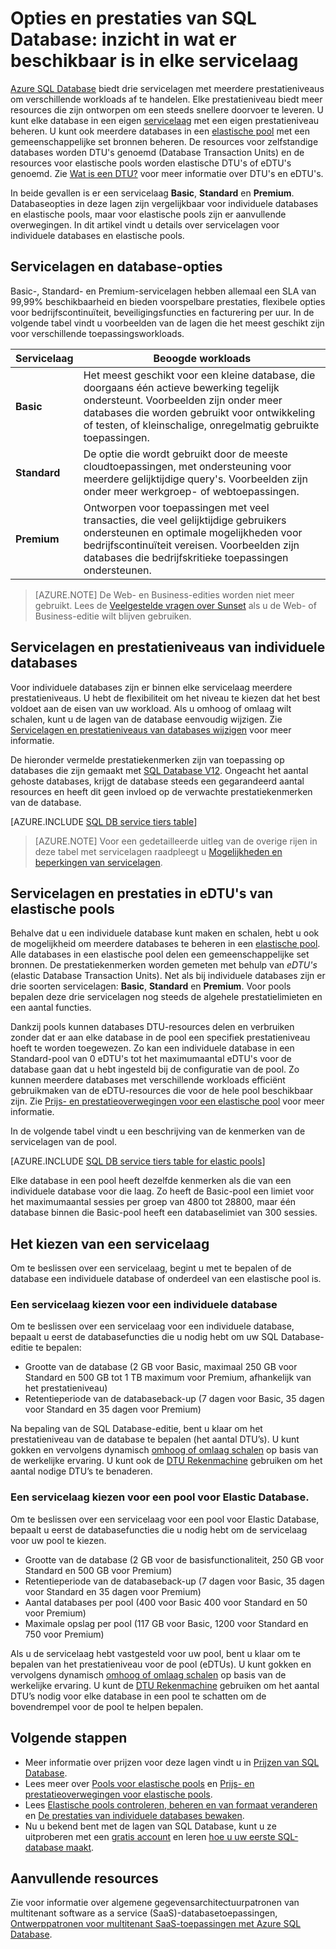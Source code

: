 <properties
    pageTitle="Prestaties en opties van SQL Database: servicelagen | Microsoft Azure"
    description="Vergelijk de prestatie- en bedrijfscontinuïteitsfuncties op de verschillende servicelagen van SQL Database met balanskosten en capaciteit terwijl u schaalt."
    keywords="databaseopties, prestaties van de database"
    services="sql-database"
    documentationCenter=""
    authors="CarlRabeler"
    manager="jhubbard"
    editor="CarlRabeler"/>

<tags
    ms.service="sql-database"
    ms.devlang="na"
    ms.topic="get-started-article"
    ms.tgt_pltfrm="na"
    ms.workload="data-management"
    ms.date="08/10/2016"
    ms.author="carlrab"/>


# Opties en prestaties van SQL Database: inzicht in wat er beschikbaar is in elke servicelaag

[Azure SQL Database](sql-database-technical-overview.md) biedt drie servicelagen met meerdere prestatieniveaus om verschillende workloads af te handelen. Elke prestatieniveau biedt meer resources die zijn ontworpen om een steeds snellere doorvoer te leveren. U kunt elke database in een eigen [servicelaag](sql-database-service-tiers.md#standalone-database-service-tiers-and-performance-levels) met een eigen prestatieniveau beheren. U kunt ook meerdere databases in een [elastische pool](sql-database-service-tiers.md#elastic-pool-service-tiers-and-performance-in-edtus) met een gemeenschappelijke set bronnen beheren. De resources voor zelfstandige databases worden DTU's genoemd (Database Transaction Units) en de resources voor elastische pools worden elastische DTU's of eDTU's genoemd. Zie [Wat is een DTU?](sql-database-what-is-a-dtu.md) voor meer informatie over DTU's en eDTU's. 

In beide gevallen is er een servicelaag **Basic**, **Standard** en **Premium**. Databaseopties in deze lagen zijn vergelijkbaar voor individuele databases en elastische pools, maar voor elastische pools zijn er aanvullende overwegingen. In dit artikel vindt u details over servicelagen voor individuele databases en elastische pools.

## Servicelagen en database-opties
Basic-, Standard- en Premium-servicelagen hebben allemaal een SLA van 99,99% beschikbaarheid en bieden voorspelbare prestaties, flexibele opties voor bedrijfscontinuïteit, beveiligingsfuncties en facturering per uur. In de volgende tabel vindt u voorbeelden van de lagen die het meest geschikt zijn voor verschillende toepassingsworkloads.

| Servicelaag | Beoogde workloads |
|---|---|
| **Basic** | Het meest geschikt voor een kleine database, die doorgaans één actieve bewerking tegelijk ondersteunt. Voorbeelden zijn onder meer databases die worden gebruikt voor ontwikkeling of testen, of kleinschalige, onregelmatig gebruikte toepassingen. |
| **Standard** | De optie die wordt gebruikt door de meeste cloudtoepassingen, met ondersteuning voor meerdere gelijktijdige query's. Voorbeelden zijn onder meer werkgroep- of webtoepassingen. |
| **Premium** | Ontworpen voor toepassingen met veel transacties, die veel gelijktijdige gebruikers ondersteunen en optimale mogelijkheden voor bedrijfscontinuïteit vereisen. Voorbeelden zijn databases die bedrijfskritieke toepassingen ondersteunen. |

>[AZURE.NOTE] De Web- en Business-edities worden niet meer gebruikt. Lees de [Veelgestelde vragen over Sunset](https://azure.microsoft.com/pricing/details/sql-database/web-business/) als u de Web- of Business-editie wilt blijven gebruiken.

## Servicelagen en prestatieniveaus van individuele databases
Voor individuele databases zijn er binnen elke servicelaag meerdere prestatieniveaus. U hebt de flexibiliteit om het niveau te kiezen dat het best voldoet aan de eisen van uw workload. Als u omhoog of omlaag wilt schalen, kunt u de lagen van de database eenvoudig wijzigen. Zie [Servicelagen en prestatieniveaus van databases wijzigen](sql-database-scale-up.md) voor meer informatie.

De hieronder vermelde prestatiekenmerken zijn van toepassing op databases die zijn gemaakt met [SQL Database V12](sql-database-v12-whats-new.md). Ongeacht het aantal gehoste databases, krijgt de database steeds een gegarandeerd aantal resources en heeft dit geen invloed op de verwachte prestatiekenmerken van de database.

[AZURE.INCLUDE [SQL DB service tiers table](../../includes/sql-database-service-tiers-table.md)]

>[AZURE.NOTE] Voor een gedetailleerde uitleg van de overige rijen in deze tabel met servicelagen raadpleegt u [Mogelijkheden en beperkingen van servicelagen](sql-database-performance-guidance.md#service-tier-capabilities-and-limits).

## Servicelagen en prestaties in eDTU's van elastische pools
Behalve dat u een individuele database kunt maken en schalen, hebt u ook de mogelijkheid om meerdere databases te beheren in een [elastische pool](sql-database-elastic-pool.md). Alle databases in een elastische pool delen een gemeenschappelijke set bronnen. De prestatiekenmerken worden gemeten met behulp van *eDTU's* (elastic Database Transaction Units). Net als bij individuele databases zijn er drie soorten servicelagen: **Basic**, **Standard** en **Premium**. Voor pools bepalen deze drie servicelagen nog steeds de algehele prestatielimieten en een aantal functies.

Dankzij pools kunnen databases DTU-resources delen en verbruiken zonder dat er aan elke database in de pool een specifiek prestatieniveau hoeft te worden toegewezen. Zo kan een individuele database in een Standard-pool van 0 eDTU's tot het maximumaantal eDTU's voor de database gaan dat u hebt ingesteld bij de configuratie van de pool. Zo kunnen meerdere databases met verschillende workloads efficiënt gebruikmaken van de eDTU-resources die voor de hele pool beschikbaar zijn. Zie [Prijs- en prestatieoverwegingen voor een elastische pool](sql-database-elastic-pool-guidance.md) voor meer informatie.

In de volgende tabel vindt u een beschrijving van de kenmerken van de servicelagen van de pool.

[AZURE.INCLUDE [SQL DB service tiers table for elastic pools](../../includes/sql-database-service-tiers-table-elastic-db-pools.md)]

Elke database in een pool heeft dezelfde kenmerken als die van een individuele database voor die laag. Zo heeft de Basic-pool een limiet voor het maximumaantal sessies per groep van 4800 tot 28800, maar één database binnen die Basic-pool heeft een databaselimiet van 300 sessies.

## Het kiezen van een servicelaag

Om te beslissen over een servicelaag, begint u met te bepalen of de database een individuele database of onderdeel van een elastische pool is. 

### Een servicelaag kiezen voor een individuele database

Om te beslissen over een servicelaag voor een individuele database, bepaalt u eerst de databasefuncties die u nodig hebt om uw SQL Database-editie te bepalen:

- Grootte van de database (2 GB voor Basic, maximaal 250 GB voor Standard en 500 GB tot 1 TB maximum voor Premium, afhankelijk van het prestatieniveau)
- Retentieperiode van de databaseback-up (7 dagen voor Basic, 35 dagen voor Standard en 35 dagen voor Premium)

Na bepaling van de SQL Database-editie, bent u klaar om het prestatieniveau van de database te bepalen (het aantal DTU’s). U kunt gokken en vervolgens dynamisch [omhoog of omlaag schalen](sql-database-scale-up.md) op basis van de werkelijke ervaring. U kunt ook de [DTU Rekenmachine](http://dtucalculator.azurewebsites.net/) gebruiken om het aantal nodige DTU’s te benaderen. 

### Een servicelaag kiezen voor een pool voor Elastic Database.

Om te beslissen over een servicelaag voor een pool voor Elastic Database, bepaalt u eerst de databasefuncties die u nodig hebt om de servicelaag voor uw pool te kiezen.

- Grootte van de database (2 GB voor de basisfunctionaliteit, 250 GB voor Standard en 500 GB voor Premium)
- Retentieperiode van de databaseback-up (7 dagen voor Basic, 35 dagen voor Standard en 35 dagen voor Premium)
- Aantal databases per pool (400 voor Basic 400 voor Standard en 50 voor Premium)
- Maximale opslag per pool (117 GB voor Basic, 1200 voor Standard en 750 voor Premium)

Als u de servicelaag hebt vastgesteld voor uw pool, bent u klaar om te bepalen van het prestatieniveau voor de pool (eDTUs). U kunt gokken en vervolgens dynamisch [omhoog of omlaag schalen](sql-database-elastic-pool-manage-portal.md#change-performance-settings-of-a-pool) op basis van de werkelijke ervaring. U kunt de [DTU Rekenmachine](http://dtucalculator.azurewebsites.net/) gebruiken om het aantal DTU’s nodig voor elke database in een pool te schatten om de bovendrempel voor de pool te helpen bepalen.

## Volgende stappen
- Meer informatie over prijzen voor deze lagen vindt u in [Prijzen van SQL Database](https://azure.microsoft.com/pricing/details/sql-database/).
- Lees meer over [Pools voor elastische pools](sql-database-elastic-pool-guidance.md) en [Prijs- en prestatieoverwegingen voor elastische pools](sql-database-elastic-pool-guidance.md).
- Lees [Elastische pools controleren, beheren en van formaat veranderen](sql-database-elastic-pool-manage-portal.md) en [De prestaties van individuele databases bewaken](sql-database-single-database-monitor.md).
- Nu u bekend bent met de lagen van SQL Database, kunt u ze uitproberen met een [gratis account](https://azure.microsoft.com/pricing/free-trial/) en leren [hoe u uw eerste SQL-database maakt](sql-database-get-started.md).

## Aanvullende resources

Zie voor informatie over algemene gegevensarchitectuurpatronen van multitenant software as a service (SaaS)-databasetoepassingen, [Ontwerppatronen voor multitenant SaaS-toepassingen met Azure SQL Database](sql-database-design-patterns-multi-tenancy-saas-applications.md).



<!--HONumber=Oct16_HO1-->


